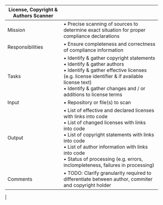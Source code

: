 | License, Copyright & Authors Scanner         | |
| ---------------- | ------------------------------------------------ |
| Mission          | • Precise scanning of sources to determine exact situation for proper compliance declarations  |
| Responsibilities | • Ensure completeness and correctness of compliance information  |
| Tasks            | • Identify & gather copyright statements<br>• Identify & gather authors<br>• Identify & gather effective licenses (e.g. license identifier & if available license text)<br>• Identify & gather changes and / or additions to license terms  |
| Input            | • Repository or file(s) to scan  |
| Output           | • List of effective and declared licenses with links into code<br>• List of changed licenses with links into code<br>• List of copyright statements with links into code<br>• List of author information with links into code<br>• Status of processing (e.g. errors, inclompleteness, failures in processing) |
| Comments         | • TODO: Clarify granularity required to differentiate between author, commiter and copyright holder
 |